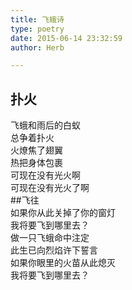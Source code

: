 ```yaml
---  
title: 飞蛾诗  
type: poetry  
date: 2015-06-14 23:32:59  
author: Herb  

---  
```

## 扑火  
飞蛾和雨后的白蚁  
总争着扑火  
火燎焦了翅翼  
热把身体包裹  
可现在没有光火啊  
可现在没有光火了啊  
##飞往  
如果你从此关掉了你的窗灯  
我将要飞到哪里去？  
做一只飞蛾命中注定  
此生已向烈焰许下誓言  
如果你眼里的火苗从此熄灭  
我将要飞到哪里去？